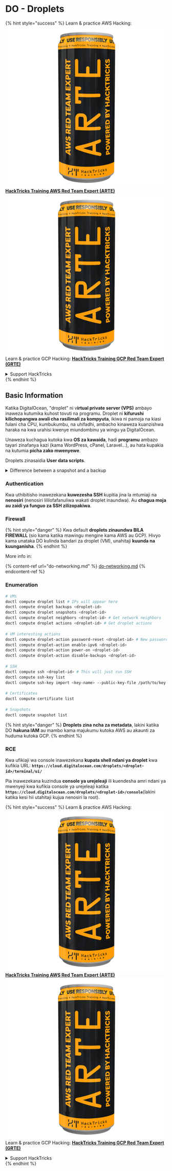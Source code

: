 # DO - Droplets

{% hint style="success" %}
Learn & practice AWS Hacking:<img src="../../../.gitbook/assets/image (1) (1) (1).png" alt="" data-size="line">[**HackTricks Training AWS Red Team Expert (ARTE)**](https://training.hacktricks.xyz/courses/arte)<img src="../../../.gitbook/assets/image (1) (1) (1).png" alt="" data-size="line">\
Learn & practice GCP Hacking: <img src="../../../.gitbook/assets/image (2).png" alt="" data-size="line">[**HackTricks Training GCP Red Team Expert (GRTE)**<img src="../../../.gitbook/assets/image (2).png" alt="" data-size="line">](https://training.hacktricks.xyz/courses/grte)

<details>

<summary>Support HackTricks</summary>

* Check the [**subscription plans**](https://github.com/sponsors/carlospolop)!
* **Join the** 💬 [**Discord group**](https://discord.gg/hRep4RUj7f) or the [**telegram group**](https://t.me/peass) or **follow** us on **Twitter** 🐦 [**@hacktricks\_live**](https://twitter.com/hacktricks_live)**.**
* **Share hacking tricks by submitting PRs to the** [**HackTricks**](https://github.com/carlospolop/hacktricks) and [**HackTricks Cloud**](https://github.com/carlospolop/hacktricks-cloud) github repos.

</details>
{% endhint %}

## Basic Information

Katika DigitalOcean, "droplet" ni v**irtual private server (VPS)** ambayo inaweza kutumika kuhost tovuti na programu. Droplet ni **kifurushi kilichopangwa awali cha rasilimali za kompyuta**, ikiwa ni pamoja na kiasi fulani cha CPU, kumbukumbu, na uhifadhi, ambacho kinaweza kuanzishwa haraka na kwa urahisi kwenye miundombinu ya wingu ya DigitalOcean.

Unaweza kuchagua kutoka kwa **OS za kawaida**, hadi **programu** ambazo tayari zinafanya kazi (kama WordPress, cPanel, Laravel...), au hata kupakia na kutumia **picha zako mwenyewe**.

Droplets zinasaidia **User data scripts**.

<details>

<summary>Difference between a snapshot and a backup</summary>

Katika DigitalOcean, snapshot ni nakala ya wakati wa Droplet's disk. Inachukua hali ya Droplet's disk wakati snapshot ilipokamatwa, ikiwa ni pamoja na mfumo wa uendeshaji, programu zilizowekwa, na faili zote na data kwenye disk.

Snapshots zinaweza kutumika kuunda Droplets mpya zenye usanidi sawa na Droplet asilia, au kurejesha Droplet katika hali ambayo ilikuwa wakati snapshot ilipokamatwa. Snapshots zinahifadhiwa kwenye huduma ya uhifadhi wa vitu ya DigitalOcean, na ni za ongezeko, ikimaanisha kuwa mabadiliko pekee tangu snapshot ya mwisho yanahifadhiwa. Hii inafanya kuwa rahisi kuzitumia na gharama nafuu kuzihifadhi.

Kwa upande mwingine, backup ni nakala kamili ya Droplet, ikiwa ni pamoja na mfumo wa uendeshaji, programu zilizowekwa, faili, na data, pamoja na mipangilio na metadata ya Droplet. Backups kwa kawaida hufanywa kwa ratiba ya kawaida, na zinachukua hali nzima ya Droplet katika wakati maalum.

Kinyume na snapshots, backups zinahifadhiwa katika muundo wa kubana na kuandikwa, na zinahamishwa nje ya miundombinu ya DigitalOcean kwenda mahali mbali kwa ajili ya usalama. Hii inafanya backups kuwa bora kwa urejeleaji wa majanga, kwani zinatoa nakala kamili ya Droplet ambayo inaweza kurejeshwa katika tukio la kupoteza data au matukio mengine mabaya.

Kwa muhtasari, snapshots ni nakala za wakati wa Droplet's disk, wakati backups ni nakala kamili ya Droplet, ikiwa ni pamoja na mipangilio na metadata yake. Snapshots zinahifadhiwa kwenye huduma ya uhifadhi wa vitu ya DigitalOcean, wakati backups zinahamishwa nje ya miundombinu ya DigitalOcean kwenda mahali mbali. Snapshots na backups zote zinaweza kutumika kurejesha Droplet, lakini snapshots ni rahisi kuzitumia na kuzihifadhi, wakati backups zinatoa suluhisho la kina zaidi la backup kwa ajili ya urejeleaji wa majanga.

</details>

### Authentication

Kwa uthibitisho inawezekana **kuwezesha SSH** kupitia jina la mtumiaji na **nenosiri** (nenosiri lililofafanuliwa wakati droplet inaundwa). Au **chagua moja au zaidi ya funguo za SSH zilizopakiwa**.

### Firewall

{% hint style="danger" %}
Kwa default **droplets zinaundwa BILA FIREWALL** (sio kama katika mawingu mengine kama AWS au GCP). Hivyo kama unataka DO kulinda bandari za droplet (VM), unahitaji **kuunda na kuunganisha**.
{% endhint %}

More info in:

{% content-ref url="do-networking.md" %}
[do-networking.md](do-networking.md)
{% endcontent-ref %}

### Enumeration
```bash
# VMs
doctl compute droplet list # IPs will appear here
doctl compute droplet backups <droplet-id>
doctl compute droplet snapshots <droplet-id>
doctl compute droplet neighbors <droplet-id> # Get network neighbors
doctl compute droplet actions <droplet-id> # Get droplet actions

# VM interesting actions
doctl compute droplet-action password-reset <droplet-id> # New password is emailed to the user
doctl compute droplet-action enable-ipv6 <droplet-id>
doctl compute droplet-action power-on <droplet-id>
doctl compute droplet-action disable-backups <droplet-id>

# SSH
doctl compute ssh <droplet-id> # This will just run SSH
doctl compute ssh-key list
doctl compute ssh-key import <key-name> --public-key-file /path/to/key.pub

# Certificates
doctl compute certificate list

# Snapshots
doctl compute snapshot list
```
{% hint style="danger" %}
**Droplets zina ncha za metadata**, lakini katika DO **hakuna IAM** au mambo kama majukumu kutoka AWS au akaunti za huduma kutoka GCP.
{% endhint %}

### RCE

Kwa ufikiaji wa console inawezekana **kupata shell ndani ya droplet** kwa kufikia URL: **`https://cloud.digitalocean.com/droplets/<droplet-id>/terminal/ui/`**

Pia inawezekana kuzindua **console ya urejeleaji** ili kuendesha amri ndani ya mwenyeji kwa kufikia console ya urejeleaji katika **`https://cloud.digitalocean.com/droplets/<droplet-id>/console`**(lakini katika kesi hii utahitaji kujua nenosiri la root).

{% hint style="success" %}
Learn & practice AWS Hacking:<img src="../../../.gitbook/assets/image (1) (1) (1).png" alt="" data-size="line">[**HackTricks Training AWS Red Team Expert (ARTE)**](https://training.hacktricks.xyz/courses/arte)<img src="../../../.gitbook/assets/image (1) (1) (1).png" alt="" data-size="line">\
Learn & practice GCP Hacking: <img src="../../../.gitbook/assets/image (2).png" alt="" data-size="line">[**HackTricks Training GCP Red Team Expert (GRTE)**<img src="../../../.gitbook/assets/image (2).png" alt="" data-size="line">](https://training.hacktricks.xyz/courses/grte)

<details>

<summary>Support HackTricks</summary>

* Check the [**subscription plans**](https://github.com/sponsors/carlospolop)!
* **Join the** 💬 [**Discord group**](https://discord.gg/hRep4RUj7f) or the [**telegram group**](https://t.me/peass) or **follow** us on **Twitter** 🐦 [**@hacktricks\_live**](https://twitter.com/hacktricks_live)**.**
* **Share hacking tricks by submitting PRs to the** [**HackTricks**](https://github.com/carlospolop/hacktricks) and [**HackTricks Cloud**](https://github.com/carlospolop/hacktricks-cloud) github repos.

</details>
{% endhint %}
